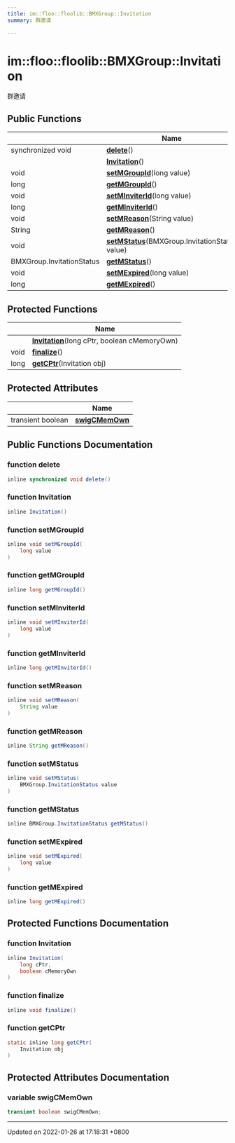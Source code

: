 ```yaml
---
title: im::floo::floolib::BMXGroup::Invitation
summary: 群邀请 

---
```


# im::floo::floolib::BMXGroup::Invitation



群邀请 

## Public Functions

|                | Name           |
| -------------- | -------------- |
| synchronized void | **[delete](classim_1_1floo_1_1floolib_1_1_b_m_x_group_1_1_invitation.md#function-delete)**() |
| | **[Invitation](classim_1_1floo_1_1floolib_1_1_b_m_x_group_1_1_invitation.md#function-invitation)**() |
| void | **[setMGroupId](classim_1_1floo_1_1floolib_1_1_b_m_x_group_1_1_invitation.md#function-setmgroupid)**(long value) |
| long | **[getMGroupId](classim_1_1floo_1_1floolib_1_1_b_m_x_group_1_1_invitation.md#function-getmgroupid)**() |
| void | **[setMInviterId](classim_1_1floo_1_1floolib_1_1_b_m_x_group_1_1_invitation.md#function-setminviterid)**(long value) |
| long | **[getMInviterId](classim_1_1floo_1_1floolib_1_1_b_m_x_group_1_1_invitation.md#function-getminviterid)**() |
| void | **[setMReason](classim_1_1floo_1_1floolib_1_1_b_m_x_group_1_1_invitation.md#function-setmreason)**(String value) |
| String | **[getMReason](classim_1_1floo_1_1floolib_1_1_b_m_x_group_1_1_invitation.md#function-getmreason)**() |
| void | **[setMStatus](classim_1_1floo_1_1floolib_1_1_b_m_x_group_1_1_invitation.md#function-setmstatus)**(BMXGroup.InvitationStatus value) |
| BMXGroup.InvitationStatus | **[getMStatus](classim_1_1floo_1_1floolib_1_1_b_m_x_group_1_1_invitation.md#function-getmstatus)**() |
| void | **[setMExpired](classim_1_1floo_1_1floolib_1_1_b_m_x_group_1_1_invitation.md#function-setmexpired)**(long value) |
| long | **[getMExpired](classim_1_1floo_1_1floolib_1_1_b_m_x_group_1_1_invitation.md#function-getmexpired)**() |

## Protected Functions

|                | Name           |
| -------------- | -------------- |
| | **[Invitation](classim_1_1floo_1_1floolib_1_1_b_m_x_group_1_1_invitation.md#function-invitation)**(long cPtr, boolean cMemoryOwn) |
| void | **[finalize](classim_1_1floo_1_1floolib_1_1_b_m_x_group_1_1_invitation.md#function-finalize)**() |
| long | **[getCPtr](classim_1_1floo_1_1floolib_1_1_b_m_x_group_1_1_invitation.md#function-getcptr)**(Invitation obj) |

## Protected Attributes

|                | Name           |
| -------------- | -------------- |
| transient boolean | **[swigCMemOwn](classim_1_1floo_1_1floolib_1_1_b_m_x_group_1_1_invitation.md#variable-swigcmemown)**  |

## Public Functions Documentation

### function delete

```java
inline synchronized void delete()
```


### function Invitation

```java
inline Invitation()
```


### function setMGroupId

```java
inline void setMGroupId(
    long value
)
```


### function getMGroupId

```java
inline long getMGroupId()
```


### function setMInviterId

```java
inline void setMInviterId(
    long value
)
```


### function getMInviterId

```java
inline long getMInviterId()
```


### function setMReason

```java
inline void setMReason(
    String value
)
```


### function getMReason

```java
inline String getMReason()
```


### function setMStatus

```java
inline void setMStatus(
    BMXGroup.InvitationStatus value
)
```


### function getMStatus

```java
inline BMXGroup.InvitationStatus getMStatus()
```


### function setMExpired

```java
inline void setMExpired(
    long value
)
```


### function getMExpired

```java
inline long getMExpired()
```


## Protected Functions Documentation

### function Invitation

```java
inline Invitation(
    long cPtr,
    boolean cMemoryOwn
)
```


### function finalize

```java
inline void finalize()
```


### function getCPtr

```java
static inline long getCPtr(
    Invitation obj
)
```


## Protected Attributes Documentation

### variable swigCMemOwn

```java
transient boolean swigCMemOwn;
```


-------------------------------

Updated on 2022-01-26 at 17:18:31 +0800